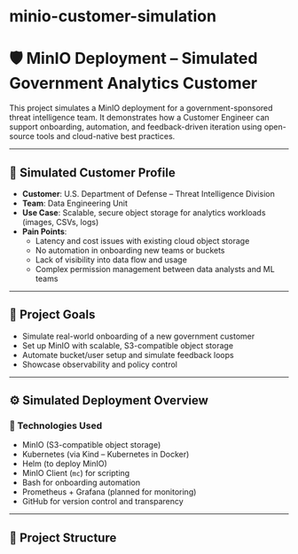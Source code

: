 # minio-customer-simulation

# 🛡️ MinIO Deployment – Simulated Government Analytics Customer

This project simulates a MinIO deployment for a government-sponsored threat intelligence team. It demonstrates how a Customer Engineer can support onboarding, automation, and feedback-driven iteration using open-source tools and cloud-native best practices.

---

## 👤 Simulated Customer Profile

- **Customer**: U.S. Department of Defense – Threat Intelligence Division  
- **Team**: Data Engineering Unit  
- **Use Case**: Scalable, secure object storage for analytics workloads (images, CSVs, logs)
- **Pain Points**:
  - Latency and cost issues with existing cloud object storage
  - No automation in onboarding new teams or buckets
  - Lack of visibility into data flow and usage
  - Complex permission management between data analysts and ML teams

---

## 🎯 Project Goals

- Simulate real-world onboarding of a new government customer
- Set up MinIO with scalable, S3-compatible object storage
- Automate bucket/user setup and simulate feedback loops
- Showcase observability and policy control

---

## ⚙️ Simulated Deployment Overview

### 🔧 Technologies Used

- MinIO (S3-compatible object storage)
- Kubernetes (via Kind – Kubernetes in Docker)
- Helm (to deploy MinIO)
- MinIO Client (`mc`) for scripting
- Bash for onboarding automation
- Prometheus + Grafana (planned for monitoring)
- GitHub for version control and transparency

---

## 📂 Project Structure
